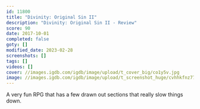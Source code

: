 ```yaml
---
id: 11800
title: "Divinity: Original Sin II"
description: "Divinity: Original Sin II - Review"
score: 90
date: 2017-10-01
completed: false
goty: []
modified_date: 2023-02-28
screenshots: []
tags: []
videos: []
cover: //images.igdb.com/igdb/image/upload/t_cover_big/co1y5v.jpg
image: //images.igdb.com/igdb/image/upload/t_screenshot_huge/cvhhkfnz77nfalywwfcl.jpg
---
```

A very fun RPG that has a few drawn out sections that really slow things down.